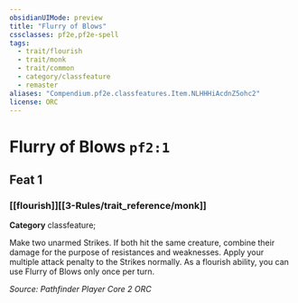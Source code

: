 ```yaml
---
obsidianUIMode: preview
title: "Flurry of Blows"
cssclasses: pf2e,pf2e-spell
tags:
  - trait/flourish
  - trait/monk
  - trait/common
  - category/classfeature
  - remaster
aliases: "Compendium.pf2e.classfeatures.Item.NLHHHiAcdnZ5ohc2"
license: ORC
---
```

# Flurry of Blows `pf2:1`
## Feat 1
### [[flourish]][[3-Rules/trait_reference/monk]]

**Category** classfeature; 




Make two unarmed Strikes. If both hit the same creature, combine their damage for the purpose of resistances and weaknesses. Apply your multiple attack penalty to the Strikes normally. As a flourish ability, you can use Flurry of Blows only once per turn.

*Source: Pathfinder Player Core 2*
*ORC*